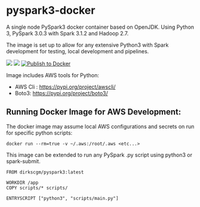 # pyspark3-docker
A single node PySpark3 docker container based on OpenJDK.
Using Python 3, PySpark 3.0.3 with Spark 3.1.2 and Hadoop 2.7.

The image is set up to allow for any extensive Python3 with Spark development for 
testing, local development and pipelines. 

[![](https://img.shields.io/docker/image-size/dirkscgm/pyspark3/latest)](https://hub.docker.com/r/dirkscgm/pyspark3) 
[![](https://img.shields.io/docker/v/dirkscgm/pyspark3?sort=semver)](https://hub.docker.com/r/dirkscgm/pyspark) 
[![Publish to Docker](https://github.com/DirksCGM/pyspark3-docker/actions/workflows/docker-publish.yml/badge.svg)](https://github.com/DirksCGM/pyspark3-docker/actions/workflows/docker-publish.yml)


Image includes AWS tools for Python:
 - AWS Cli : https://pypi.org/project/awscli/
 - Boto3: https://pypi.org/project/boto3/

## Running Docker Image for AWS Development:

The docker image may assume local AWS configurations and secrets on run for specific python scripts:
```shell
docker run --rm=true -v ~/.aws:/root/.aws <etc...>
```

This image can be extended to run any PySpark .py script using python3 or spark-submit.

```docker
FROM dirkscgm/pyspark3:latest

WORKDIR /app
COPY scripts/* scripts/

ENTRYSCRIPT ["python3", "scripts/main.py"]
```